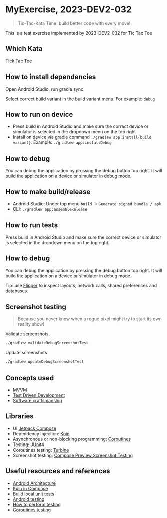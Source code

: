 # MyExercise, 2023-DEV2-032
> Tic-Tac-Kata Time: build better code with every move!

This is a test exercise implemented by 2023-DEV2-032 for Tic Tac Toe

## Which Kata

[Tick Tac Toe](https://github.com/stephane-genicot/katas/blob/master/TicTacToe.md)

## How to install dependencies

Open Android Studio, run gradle sync

Select correct build variant in the build variant menu. For example: `debug`

## How to run on device

* Press build in Android Studio and make sure the correct device or simulator is selected in the dropdown menu on the top right
* Install on device via gradle command `./gradlew app:install{build variant}`. Example: `./gradlew app:installDebug`

## How to debug

You can debug the application by pressing the debug button top right. It will build the application on a device or simulator in debug mode.

## How to make build/release
* Android Studio: Under top menu `build` -> `Generate signed bundle / apk`
* CLI: `./gradlew app:assembleRelease`  

## How to run tests

Press build in Android Studio and make sure the correct device or simulator is selected in the dropdown menu on the top right.

## How to debug

You can debug the application by pressing the debug button top right. It will build the application on a device or simulator in debug mode.

Tip: use [Flipper](https://github.com/facebook/flipper) to inspect layouts, network calls, shared preferences and databases.

## Screenshot testing
> Because you never know when a rogue pixel might try to start its own reality show!

Validate screenshots.
```sh
./gradlew validateDebugScreenshotTest
```

Update screenshots.
```sh
./gradlew updateDebugScreenshotTest
```

## Concepts used

* [MVVM](https://proandroiddev.com/understanding-mvvm-pattern-for-android-in-2021-98b155b37b54)
* [Test Driven Development](https://medium.com/swlh/tdd-in-android-d0347c944a9a)
* [Software craftsmanship](http://manifesto.softwarecraftsmanship.org/)

## Libraries

* UI [Jetpack Compose](https://developer.android.com/compose)
* Dependency Injection: [Koin](https://insert-koin.io/)
* Asynchronous or non-blocking programming: [Coroutines](https://kotlinlang.org/docs/coroutines-overview.html)
* Testing: [JUnit4](https://developer.android.com/training/testing/junit-rules)
* Coroutines testing: [Turbine](https://github.com/cashapp/turbine)
* Screenshot testing: [Compose Preview Screenshot Testing](https://developer.android.com/studio/preview/compose-screenshot-testing)

## Useful resources and references

* [Android Architecture](https://developer.android.com/topic/architecture/intro)
* [Koin in Compose](https://insert-koin.io/docs/quickstart/android-compose/)
* [Build local unit tests](https://developer.android.com/training/testing/local-tests)
* [Android testing](https://developer.android.com/training/testing)
* [How to perform testing](https://en.paradigmadigital.com/dev/android-testing-how-to-perform-unit-tests/)
* [Coroutines testing](https://developer.android.com/kotlin/flow/test)